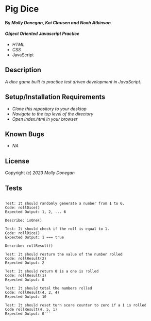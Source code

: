 # Pig Dice

#### By _**Molly Donegan, Kai Clausen and Noah Atkinson**_

#### _Object Oriented Javascript Practice_

* _HTML_
* _CSS_
* JavaScript

## Description

_A dice game built to practice test driven development in JavaScript._


## Setup/Installation Requirements

* _Clone this repository to your desktop_
* _Navigate to the top level of the directory_
* _Open index.html in your browser_

## Known Bugs

* _NA_

## License

Copyright (c) _2023 Molly Donegan_

## Tests

```Describe: rollDice()

Test: It should randomly generate a number from 1 to 6.
Code: rollDice()
Expected Output: 1, 2, ... 6

Describe: isOne()

Test: It should check if the roll is equal to 1.
Code: rollDice()
Expected Output: 1 === true

Describe: rollResult()

Test: It should resturn the value of the number rolled
Code: rollResult(2)
Expected Output: 2

Test: It should return 0 is a one is rolled
Code: rollResult(1)
Expected Output: 0

Test: It should total the numbers rolled
Code: rollResult(4, 2, 4)
Expected Output: 10

Test: It should reset turn score counter to zero if a 1 is rolled
Code rollResult(4, 5, 1)
Expected Output: 0```
